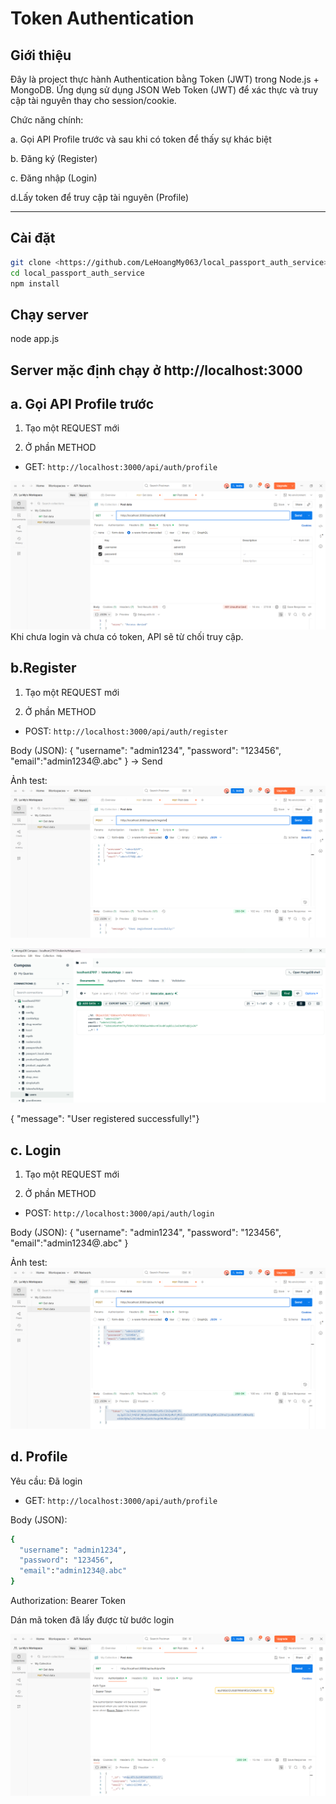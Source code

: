 # Token Authentication

## Giới thiệu

Đây là project thực hành Authentication bằng Token (JWT) trong Node.js + MongoDB.
Ứng dụng sử dụng JSON Web Token (JWT) để xác thực và truy cập tài nguyên thay cho session/cookie.

Chức năng chính:

a. Gọi API Profile trước và sau khi có token để thấy sự khác biệt

b. Đăng ký (Register)

c. Đăng nhập (Login)

d.Lấy token để truy cập tài nguyên (Profile)

---
## Cài đặt 
```bash
git clone <https://github.com/LeHoangMy063/local_passport_auth_service>
cd local_passport_auth_service
npm install
```

## Chạy server

node app.js

Server mặc định chạy ở http://localhost:3000
---

## a. Gọi API Profile trước
1. Tạo một REQUEST mới

2. Ở phần METHOD

- GET: `http://localhost:3000/api/auth/profile`

![error](public/results/a.error.png)
Khi chưa login và chưa có token, API sẽ từ chối truy cập.

## b.Register
1. Tạo một REQUEST mới

2. Ở phần METHOD

- POST: `http://localhost:3000/api/auth/register` 

Body (JSON): {
  "username": "admin1234",
  "password": "123456",
  "email":"admin1234@.abc"
}
-> Send

Ảnh test:
![register](public/results/b.register.png)

![register user](public/results/b.register_users.png)

{ "message": "User registered successfully!"}

## c. Login

1. Tạo một REQUEST mới

2. Ở phần METHOD

- POST: `http://localhost:3000/api/auth/login` 

Body (JSON): {
  "username": "admin1234",
  "password": "123456",
  "email":"admin1234@.abc"
}

Ảnh test:
![login](public/results/c.login.png)

## d. Profile

Yêu cầu: Đã login

- GET: `http://localhost:3000/api/auth/profile`

Body (JSON): 
```bash
{
  "username": "admin1234",
  "password": "123456",
  "email":"admin1234@.abc"
}
```

Authorization: Bearer Token

Dán mã token đã lấy được từ bước login 

![profile](public/results/d.profile.png)

